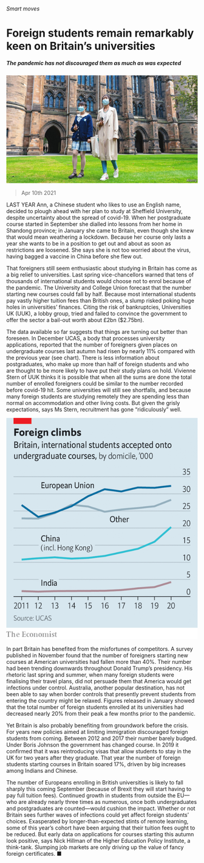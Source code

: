 ###### Smart moves

# Foreign students remain remarkably keen on Britain’s universities 

##### The pandemic has not discouraged them as much as was expected 

![image](images/20210410_BRP003_0.jpg) 

> Apr 10th 2021 

LAST YEAR Ann, a Chinese student who likes to use an English name, decided to plough ahead with her plan to study at Sheffield University, despite uncertainty about the spread of covid-19. When her postgraduate course started in September she dialled into lessons from her home in Shandong province; in January she came to Britain, even though she knew that would mean weathering a lockdown. Because her course only lasts a year she wants to be in a position to get out and about as soon as restrictions are loosened. She says she is not too worried about the virus, having bagged a vaccine in China before she flew out.

That foreigners still seem enthusiastic about studying in Britain has come as a big relief to universities. Last spring vice-chancellors warned that tens of thousands of international students would choose not to enrol because of the pandemic. The University and College Union forecast that the number starting new courses could fall by half. Because most international students pay vastly higher tuition fees than British ones, a slump risked poking huge holes in universities’ finances. Citing the risk of bankruptcies, Universities UK (UUK), a lobby group, tried and failed to convince the government to offer the sector a bail-out worth about £2bn ($2.75bn).


The data available so far suggests that things are turning out better than foreseen. In December UCAS, a body that processes university applications, reported that the number of foreigners given places on undergraduate courses last autumn had risen by nearly 11% compared with the previous year (see chart). There is less information about postgraduates, who make up more than half of foreign students and who are thought to be more likely to have put their study plans on hold. Vivienne Stern of UUK thinks it is possible that when all the sums are done the total number of enrolled foreigners could be similar to the number recorded before covid-19 hit. Some universities will still see shortfalls, and because many foreign students are studying remotely they are spending less than normal on accommodation and other living costs. But given the grisly expectations, says Ms Stern, recruitment has gone “ridiculously” well.

![image](images/20210410_BRC271.png) 


In part Britain has benefited from the misfortunes of competitors. A survey published in November found that the number of foreigners starting new courses at American universities had fallen more than 40%. Their number had been trending downwards throughout Donald Trump’s presidency. His rhetoric last spring and summer, when many foreign students were finalising their travel plans, did not persuade them that America would get infections under control. Australia, another popular destination, has not been able to say when border controls that presently prevent students from entering the country might be relaxed. Figures released in January showed that the total number of foreign students enrolled at its universities had decreased nearly 20% from their peak a few months prior to the pandemic.

Yet Britain is also probably benefiting from groundwork before the crisis. For years new policies aimed at limiting immigration discouraged foreign students from coming. Between 2012 and 2017 their number barely budged. Under Boris Johnson the government has changed course. In 2019 it confirmed that it was reintroducing visas that allow students to stay in the UK for two years after they graduate. That year the number of foreign students starting courses in Britain soared 17%, driven by big increases among Indians and Chinese.

The number of Europeans enrolling in British universities is likely to fall sharply this coming September (because of Brexit they will start having to pay full tuition fees). Continued growth in students from outside the EU—who are already nearly three times as numerous, once both undergraduates and postgraduates are counted—would cushion the impact. Whether or not Britain sees further waves of infections could yet affect foreign students’ choices. Exasperated by longer-than-expected stints of remote learning, some of this year’s cohort have been arguing that their tuition fees ought to be reduced. But early data on applications for courses starting this autumn look positive, says Nick Hillman of the Higher Education Policy Institute, a think-tank. Slumping job markets are only driving up the value of fancy foreign certificates. ■

